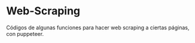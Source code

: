 # Web-Scraping
Códigos de algunas funciones para hacer web scraping a ciertas páginas, con puppeteer.
